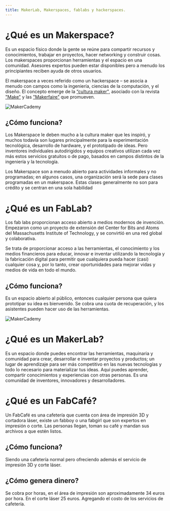 ```yaml
---
title: MakerLab, Makerspaces, fablabs y hackerspaces.
---
```


# ¿Qué es un Makerspace?

Es un espacio físico donde la gente se reúne para compartir recursos y conocimientos, trabajar en proyectos, hacer networking y construir cosas. Los makerspaces proporcionan herramientas y el espacio en una comunidad. Asesores expertos pueden estar disponibles pero a menudo los principiantes reciben ayuda de otros usuarios.

El makerspace a veces referido como un hackerspace – se asocia a menudo con campos como la ingeniería, ciencias de la computación, y el diseño. El concepto emerge de la [“cultura maker"](https://es.wikipedia.org/wiki/Cultura_Maker), asociado con la revista ["Make"](https://makezine.com/) y las ["Makerfaire"](https://makerfaire.com/) que promueven. 

![MakerCademy]({{site.baseurl}}/img/maker.jpg)

## ¿Cómo funciona?

Los Makerspace le deben mucho a la cultura maker que les inspiró, y muchos todavía son lugares principalmente para la experimentación tecnológica, desarrollo de hardware, y el prototipado de ideas. Pero inventores individuales autodirigidos y equipos creativos utilizan cada vez más estos servicios gratuitos o de pago, basados en campos distintos de la ingeniería y la tecnología.

Los Makerspace son a menudo abierto para actividades informales y no programadas; en algunos casos, una organización será la sede para clases programadas en un makerspace. Estas clases generalmente no son para crédito y se centran en una sola habilidad

# ¿Qué es un FabLab?

Los fab labs proporcionan acceso abierto a medios modernos de invención. Empezaron como un proyecto de extensión del Center for Bits and Atoms del Massachusetts Institute of Technology, y se convirtió en una red global y colaborativa. 

Se trata de proporcionar acceso a las herramientas, el conocimiento y los medios financieros para educar, innovar e inventar utilizando la tecnología y la fabricación digital para permitir que cualquiera pueda hacer (casi) cualquier cosa y, por lo tanto, crear oportunidades para mejorar vidas y medios de vida en todo el mundo.

## ¿Cómo funciona?
Es un espacio abierto al público, entonces cualquier persona que quiera prototipar su idea es bienvenido.
Se cobra una cuota de recuperación, y los asistentes pueden hacer uso de las herramientas.

![MakerCademy]({{site.baseurl}}/img/makerl.jpg)

# ¿Qué es un MakerLab?

Es un espacio donde puedes encontrar las herramientas, maquinaria y comunidad para crear, desarrollar e inventar proyectos y productos; un lugar de aprendizaje para ser más competitivo en las nuevas tecnologías y todo lo necesario para materializar tus ideas. Aquí puedes aprender, compartir conocimientos y experiencias con otras personas. Es una comunidad de inventores, innovadores y desarrolladores.

# ¿Qué es un FabCafé?
Un FabCafé es una cafetería que cuenta con área de impresión 3D y cortadora láser, existe un fabboy o una fabgirl que son expertos en impresión o corte. Las personas llegan, toman su café y mandan sus archivos a que estén listos.

## ¿Cómo funciona?
Siendo una cafetería normal pero ofreciendo además el servicio de impresión 3D y corte láser.

## ¿Cómo genera dinero?
Se cobra por horas, en el área de impresión son aproximadamente 34 euros por hora. En el corte láser 25 euros. Agregando el costo de los servicios de cafetería.

